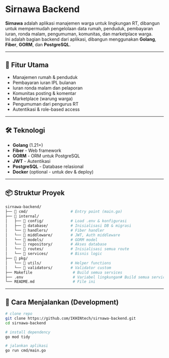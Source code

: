 
# Sirnawa Backend

**Sirnawa** adalah aplikasi manajemen warga untuk lingkungan RT, dibangun untuk mempermudah pengelolaan data rumah, penduduk, pembayaran iuran, ronda malam, pengumuman, komunitas, dan marketplace warga.  
Ini adalah bagian backend dari aplikasi, dibangun menggunakan **Golang**, **Fiber**, **GORM**, dan **PostgreSQL**.

---

## 🚀 Fitur Utama

- Manajemen rumah & penduduk
- Pembayaran iuran IPL bulanan
- Iuran ronda malam dan pelaporan
- Komunitas posting & komentar
- Marketplace (warung warga)
- Pengumuman dari pengurus RT
- Autentikasi & role-based access

---

## 🛠️ Teknologi

- **Golang** (1.21+)
- **Fiber** - Web framework
- **GORM** - ORM untuk PostgreSQL
- **JWT** - Autentikasi
- **PostgreSQL** - Database relasional
- **Docker** (optional - untuk dev & deploy)

---

## 📦 Struktur Proyek

```bash
sirnawa-backend/
├── 📁 cmd/                   # Entry point (main.go)
├── 📁 internal/
│   ├── 📁 config/            # Load .env & konfigurasi
│   ├── 📁 database/          # Inisialisasi DB & migrasi
│   └── 📁 handlers/          # Fiber handler
│   └── 📁 middleware/        # JWT, Auth middleware
│   └── 📁 models/            # GORM model 
│   └── 📁 repository/        # Akses database
│   └── 📁 routes/            # Inisialisasi semua route 
│   └── 📁 services/          # Bisnis logic
├── 📁 pkg/
│   └── 📁 utils/             # Helper functions
│   └── 📁 validators/        # Validator custom
├── Makefile                  # Build semua services
├── .env                      # Variabel lingkungan# Build semua services
└── README.md                 # File ini

```
---

## 🧪 Cara Menjalankan (Development)

```bash
# clone repo
git clone https://github.com/IKHINtech/sirnawa-backend.git
cd sirnawa-backend

# install dependency
go mod tidy

# jalankan aplikasi
go run cmd/main.go
